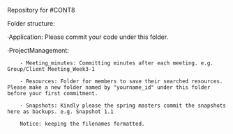 Repository for #CONT8

Folder structure:

·Application: Please commit your code under this folder.

·ProjectManagement:
        
        - Meeting_minutes: Committing minutes after each meeting. e.g. Group/Client Meeting_Week3-1
        
        - Resources: Folder for members to save their searched resources. Please make a new folder named by "yourname_id" under this folder before your first commitment.
        
        - Snapshots: Kindly please the spring masters commit the snapshots here as backups. e.g. Snapshot 1.1                             
        
        Notice: keeping the filenames formatted.
